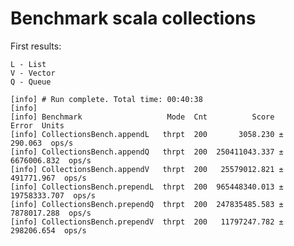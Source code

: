 Benchmark scala collections
===========================

First results:

    L - List
    V - Vector
    Q - Queue

    [info] # Run complete. Total time: 00:40:38
    [info]
    [info] Benchmark                   Mode  Cnt          Score          Error  Units
    [info] CollectionsBench.appendL   thrpt  200       3058.230 ±      290.063  ops/s
    [info] CollectionsBench.appendQ   thrpt  200  250411043.337 ±  6676006.832  ops/s
    [info] CollectionsBench.appendV   thrpt  200   25579012.821 ±   491771.967  ops/s
    [info] CollectionsBench.prependL  thrpt  200  965448340.013 ± 19758333.707  ops/s
    [info] CollectionsBench.prependQ  thrpt  200  247835485.583 ±  7878017.288  ops/s
    [info] CollectionsBench.prependV  thrpt  200   11797247.782 ±   298206.654  ops/s
